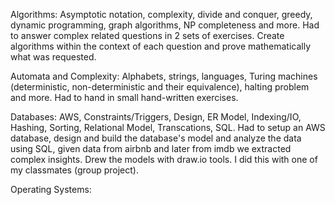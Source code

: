 Algorithms: Asymptotic notation, complexity, divide and conquer, greedy, dynamic programming, graph algorithms, NP completeness and more. 
Had to answer complex related questions in 2 sets of exercises. Create algorithms within the context of each question and prove mathematically what was requested.

Automata and Complexity: Alphabets, strings, languages, Turing machines (deterministic, non-deterministic and their equivalence), halting problem and more. Had to hand in small hand-written exercises.

Databases: AWS, Constraints/Triggers, Design, ER Model, Indexing/IO, Hashing, Sorting, Relational Model, Transcations, SQL. 
Had to setup an AWS database, design and build the database's model and analyze the data using SQL, given data from airbnb and later from imdb we extracted complex insights. Drew the models with draw.io tools. I did this with one of my classmates (group project).

Operating Systems:
